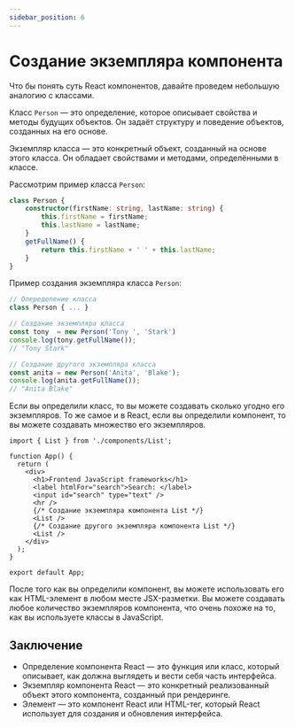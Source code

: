 ```yaml
---
sidebar_position: 6
---
```


# Создание экземпляра компонента

Что бы понять суть React компонентов, давайте проведем небольшую аналогию с классами.

Класс `Person` — это определение, которое описывает свойства и методы будущих объектов.
Он задаёт структуру и поведение объектов, созданных на его основе.

Экземпляр класса — это конкретный объект, созданный на основе этого класса.
Он обладает свойствами и методами, определёнными в классе.

Рассмотрим пример класса `Person`:

```ts
class Person {
    constructor(firstName: string, lastName: string) {
        this.firstName = firstName;
        this.lastName = lastName;
    }
    getFullName() {
        return this.firstName + ' ' + this.lastName;
    }
}
```
Пример создания экземпляра класса `Person`:

```ts
// Опеределение класса
class Person { ... }

// Создание экземпляра класса
const tony  = new Person('Tony ', 'Stark')
console.log(tony.getFullName());
// "Tony Stark"

// Создание другого экземпляра класса
const anita = new Person('Anita', 'Blake');
console.log(anita.getFullName());
// "Anita Blake"
```

Если вы определили класс, то вы можете создавать сколько угодно его экземпляров.
То же самое и в React, если вы определили компонент, то вы можете создавать множество его экземпляров.

```tsx
import { List } from './components/List';

function App() {
  return (
    <div>
      <h1>Frontend JavaScript frameworks</h1>
      <label htmlFor="search">Search: </label>
      <input id="search" type="text" />
      <hr />
      {/* Cоздание экземпляра компонента List */}
      <List />
      {/* Cоздание другого экземпляра компонента List */}
      <List />
    </div>
  );
}

export default App;
```

После того как вы определили компонент, вы можете использовать его как HTML-элемент в любом месте JSX-разметки.
Вы можете создавать любое количество экземпляров компонента, что очень похоже на то, как вы используете классы в JavaScript.

## Заключение

- Определение компонента React — это функция или класс, который описывает, как должна выглядеть и вести себя часть интерфейса.
- Экземпляр компонента React — это конкретный реализованный объект этого компонента, созданный при рендеринге.
- Элемент — это компонент React или HTML-тег, который React использует для создания и обновления интерфейса.
